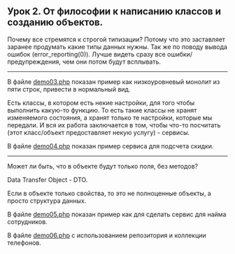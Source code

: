 ## Урок 2. От философии к написанию классов и созданию объектов.

Почему все стремятся к строгой типизации? Потому что это заставляет заранее продумать какие типы данных нужны.
Так же по поводу вывода ошибок (error_reporting(0)). Лучше видеть сразу все ошибки/предупреждения, чем они потом будут всплывать.

___
В файле [demo03.php](./demo/demo03.php) показан пример как низкоуровневый монолит из пяти строк, привести в нормальный вид.

Есть классы, в котором есть некие настройки, для того чтобы выполнить какую-то функцию. То есть такие классы
не хранят изменяемого состояния, а хранят только те настройки, которые мы передали. И вся их работа заключается
в том, чтобы что-то посчитать (этот класс/объект предоставляет некую услугу) - сервисы.

В файле [demo04.php](./demo/demo04.php) показан пример сервиса для подсчета скидки.
___

Может ли быть, что в объекте будут только поля, без методов?

Data Transfer Object - DTO.

Если в объекте только свойства, то это не полноценные объекты, а просто структура данных.

В файле [demo05.php](./demo/demo05.php) показан пример как для сделать сервис для найма сотрудников.

В файле [demo06.php](./demo/demo06.php) с использованием репозитория и коллекции телефонов.


